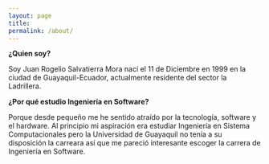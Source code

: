```yaml
---
layout: page
title: 
permalink: /about/
---
```


**¿Quien soy?**

Soy Juan Rogelio Salvatierra Mora nací el 11 de Diciembre en 1999 en la ciudad de Guayaquil-Ecuador, actualmente residente del sector la Ladrillera.




**¿Por qué estudio Ingeniería en Software?**

Porque desde pequeño me he sentido atraído por la tecnología, software y el hardware.
Al principio mi aspiración era estudiar Ingeniería en Sistema Computacionales pero la Universidad de Guayaquil no tenía a su disposición la carreara así que me pareció interesante escoger la carrera de Ingeniería en Software.

